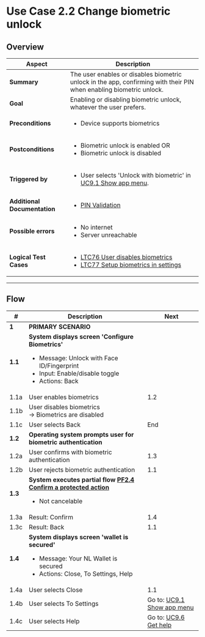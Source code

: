 # Use Case 2.2 Change biometric unlock

## Overview

| Aspect                       | Description                                                                                                                                                     |
| ---------------------------- |-----------------------------------------------------------------------------------------------------------------------------------------------------------------|
| **Summary**                  | The user enables or disables biometric unlock in the app, confirming with their PIN when enabling biometric unlock.                                             |
| **Goal**                     | Enabling or disabling biometric unlock, whatever the user prefers.                                                                                              |
| **Preconditions**            | <ul><li>Device supports biometrics</li></ul>                                                                                                                    |
| **Postconditions**           | <ul><li>Biometric unlock is enabled OR</li><li>Biometric unlock is disabled</li></ul>                                                                           |
| **Triggered by**             | <ul><li>User selects 'Unlock with biometric' in [UC9.1 Show app menu](UC9.1_ShowAppMenu.md).</li></ul>                                                          |
| **Additional Documentation** | <ul><li>[PIN Validation](../../architecture/pin-validation.md)</li></ul>                                                                                        |
| **Possible errors**          | <ul><li>No internet</li><li>Server unreachable</li></ul>                                                                                                        |
| **Logical Test Cases**       | <ul><li>[LTC76 User disables biometrics](../logical-test-cases.md#ltc76)</li><li>[LTC77 Setup biometrics in settings](../logical-test-cases.md#ltc77)</li></ul> |

---

## Flow

| #       | Description                                                                                                                                                            | Next                                               |
| ------- | ---------------------------------------------------------------------------------------------------------------------------------------------------------------------- | -------------------------------------------------- |
| **1**   | **PRIMARY SCENARIO**                                                                                                                                                   |                                                    |
| **1.1** | **System displays screen 'Configure Biometrics'**<ul><li>Message: Unlock with Face ID/Fingerprint</li><li>Input: Enable/disable toggle</li><li>Actions: Back</li></ul> |                                                    |
| 1.1a    | User enables biometrics                                                                                                                                                | 1.2                                                |
| 1.1b    | User disables biometrics <br>&rarr; Biometrics are disabled                                                                                                            |                                                    |
| 1.1c    | User selects Back                                                                                                                                                      | End                                                |
| **1.2** | **Operating system prompts user for biometric authentication**                                                                                                         |                                                    |
| 1.2a    | User confirms with biometric authentication                                                                                                                            | 1.3                                                |
| 1.2b    | User rejects biometric authentication                                                                                                                                  | 1.1                                                |
| **1.3** | **System executes partial flow [PF2.4 Confirm a protected action](../partial-flows/PF2.4_ConfirmProtectedAction.md)**<ul><li>Not cancelable</li></ul>                                 |                                                    |
| 1.3a    | Result: Confirm                                                                                                                                                        | 1.4                                                |
| 1.3c    | Result: Back                                                                                                                                                           | 1.1                                                |
| **1.4** | **System displays screen 'wallet is secured'**<ul><li>Message: Your NL Wallet is secured</li><li>Actions: Close, To Settings, Help</li></ul>                           |                                                    |
| 1.4a    | User selects Close                                                                                                                                                     | 1.1                                                |
| 1.4b    | User selects To Settings                                                                                                                                               | Go to: [UC9.1 Show app menu](UC9.1_ShowAppMenu.md) |
| 1.4c    | User selects Help                                                                                                                                                      | Go to: [UC9.6 Get help](UC9.6_GetHelp.md)          |
